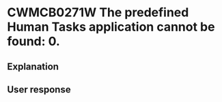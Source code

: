 # CWMCB0271W The predefined Human Tasks application cannot be found: 0.

## Explanation

## User response